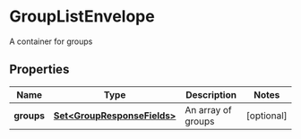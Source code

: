 

# GroupListEnvelope

A container for groups

## Properties

| Name | Type | Description | Notes |
|------------ | ------------- | ------------- | -------------|
|**groups** | [**Set&lt;GroupResponseFields&gt;**](GroupResponseFields.md) | An array of groups |  [optional] |



